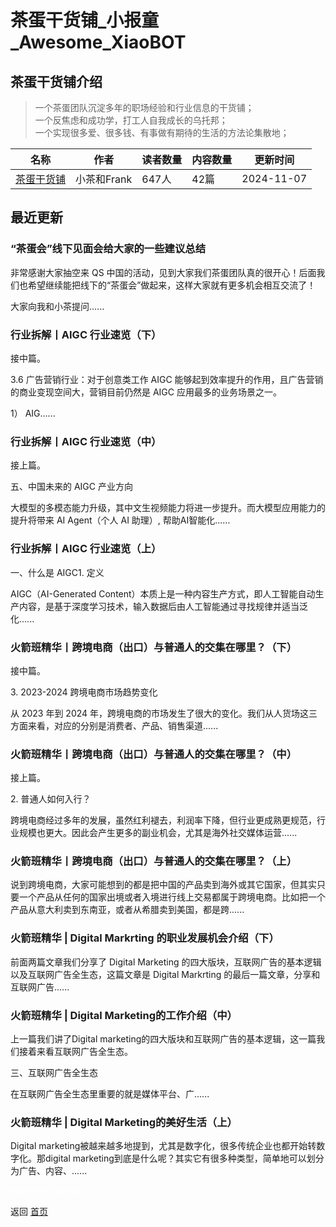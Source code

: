 # 茶蛋干货铺_小报童_Awesome_XiaoBOT

## 茶蛋干货铺介绍
> 一个茶蛋团队沉淀多年的职场经验和行业信息的干货铺；    
一个反焦虑和成功学，打工人自我成长的乌托邦；    
一个实现很多爱、很多钱、有事做有期待的生活的方法论集散地；  
  


|名称|作者|读者数量|内容数量|更新时间|
|---|---|---|---|---|
|[茶蛋干货铺](https://xiaobot.net/p/Chadandrygoods?refer=0b133df9-27dc-423b-8101-639049001c13)|小茶和Frank|647人|42篇|2024-11-07|

## 最近更新
### “茶蛋会”线下见面会给大家的一些建议总结

非常感谢大家抽空来 QS 中国的活动，见到大家我们茶蛋团队真的很开心！后面我们也希望继续能把线下的“茶蛋会”做起来，这样大家就有更多机会相互交流了！

大家向我和小茶提问......

### 行业拆解丨AIGC 行业速览（下）

接中篇。

3.6 广告营销行业：对于创意类工作 AIGC 能够起到效率提升的作用，且广告营销的商业变现空间大，营销目前仍然是 AIGC 应用最多的业务场景之一。

1） AIG......

### 行业拆解丨AIGC 行业速览（中）

接上篇。

五、中国未来的 AIGC 产业方向

大模型的多模态能力升级，其中文生视频能力将进一步提升。而大模型应用能力的提升将带来 AI Agent（个人 AI 助理）, 帮助AI智能化......

### 行业拆解丨AIGC 行业速览（上）

一、什么是 AIGC1. 定义

AIGC（AI-Generated
Content）本质上是一种内容生产方式，即人工智能自动生产内容，是基于深度学习技术，输入数据后由人工智能通过寻找规律并适当泛化......

### 火箭班精华丨跨境电商（出口）与普通人的交集在哪里？（下）

接中篇。

3\. 2023-2024 跨境电商市场趋势变化

从 2023 年到 2024 年，跨境电商的市场发生了很大的变化。我们从人货场这三方面来看，对应的分别是消费者、产品、销售渠道......

### 火箭班精华丨跨境电商（出口）与普通人的交集在哪里？（中）

接上篇。

2\. 普通人如何入行？

跨境电商经过多年的发展，虽然红利褪去，利润率下降，但行业更成熟更规范，行业规模也更大。因此会产生更多的副业机会，尤其是海外社交媒体运营......

### 火箭班精华丨跨境电商（出口）与普通人的交集在哪里？（上）

说到跨境电商，大家可能想到的都是把中国的产品卖到海外或其它国家，但其实只要一个产品从任何的国家出境或者入境进行线上交易都属于跨境电商。比如把一个产品从意大利卖到东南亚，或者从希腊卖到美国，都是跨......

### 火箭班精华 | Digital Markrting 的职业发展机会介绍（下）

前面两篇文章我们分享了 Digital Marketing 的四大版块，互联网广告的基本逻辑以及互联网广告全生态，这篇文章是 Digital
Markrting 的最后一篇文章，分享和互联网广告......

### 火箭班精华 | Digital Marketing的工作介绍（中）

上一篇我们讲了Digital marketing的四大版块和互联网广告的基本逻辑，这一篇我们接着来看互联网广告全生态。

三、互联网广告全生态

在互联网广告全生态里重要的就是媒体平台、广......

### 火箭班精华 | Digital Marketing的美好生活（上）

Digital marketing被越来越多地提到，尤其是数字化，很多传统企业也都开始转数字化。那digital
marketing到底是什么呢？其实它有很多种类型，简单地可以划分为广告、内容、......


<a href="https://github.com/Reno9527/awesome-xiaobot" style="color: white; text-decoration: none;">awesome-xiaobot</a>

返回 [首页](../README.md)
